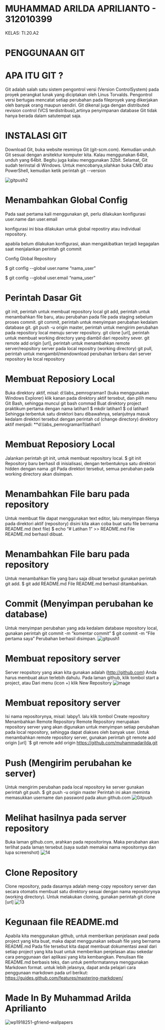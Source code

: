 # MUHAMMAD ARILDA APRILIANTO - 312010399
KELAS: TI.20.A2
# PENGGUNAAN GIT
# APA ITU GIT ?
Git adalah salah satu sistem pengontrol versi (Version ControlSystem) pada proyek perangkat lunak yang diciptakan oleh Linus Torvalds.
Pengontrol versi bertugas mencatat setiap perubahan pada fileproyek yang dikerjakan oleh banyak orang maupun sendiri.
Git dikenal juga dengan distributed revision control (VCS terdistribusi),artinya penyimpanan database Git tidak hanya berada dalam satutempat saja.
# INSTALASI GIT
Download Git, buka website resminya Git (git-scm.com).
Kemudian unduh Git sesuai dengan arsitektur komputer kita. Kalau menggunakan 64bit, unduh yang 64bit. Begitu juga kalau menggunakan 32bit.
Selamat, Git sudah terinstal di Windows. Untuk mencobanya,silahkan buka CMD atau PowerShell, kemudian ketik perintah
git --version 

![gitpush2](https://user-images.githubusercontent.com/73010766/96368121-42d7fc00-117c-11eb-9a8c-819fb58e2a6d.png)
# Menambahkan Global Config
Pada saat pertama kali menggunakan git, perlu dilakukan konfigurasi user.name dan user.email

konfigurasi ini bisa dilakukan untuk global repostiry atau individual repository.

apabila belum dilakukan konfigurasi, akan mengakibatkan terjadi kegagalan saat menjalankan perintah git commit

Config Global Repository

$ git config --global user.name “nama_user"

$ git config --global user.email “nama_user”

# Perintah Dasar Git
git init, perintah untuk membuat repository local
git add, perintah untuk menambahkan file baru, atau perubahan pada file pada staging sebelum proses commit.
git commit, perintah untuk menyimpan perubahan kedalam database git.
git push -u origin master, perintah untuk mengirim perubahan pada repository local menuju server repository.
git clone [url], perintah untuk membuat working directory yang diambil dari repositry sever.
git remote add origin [url], perintah untuk menambahkan remote server/reopsitory server pada local repositry (working directory)
git pull, perintah untuk mengambil/mendownload perubahan terbaru dari server repository ke local repository
# Membuat Reposiory Local
Buka direktory aktif, misal: d:\labs_pemrograman1 (buka menggunakan Windows Explorer)
klik kanan pada direktory aktif tersebut, dan pilih menu Git Bash, sehingga muncul git bash commad
Buat direktory project praktikum pertama dengan nama latihan1 $ mkdir latihan1 $ cd latihan1
Sehingga terbentuk satu direktori baru dibawahnya, selanjutnya masuk kedalam direktori tersebut dengan perintah cd (change directory)
direktory aktif menjadi: **d:\labs_pemrograman1\latihan1
# Membuat Reposiory Local
Jalankan perintah git init, untuk membuat repository local. $ git init
Repository baru berhasil di inisialisasi, dengan terbentuknya satu direktori hidden dengan nama .git
Pada direktori tersebut, semua perubahan pada working directory akan disimpan.
# Menambahkan File baru pada repository
Untuk membuat file dapat menggunakan text editor, lalu menyimpan filenya pada direktori aktif (repository)
disini kita akan coba buat satu file bernama README.md (text file) $ echo “# Latihan 1” >> README.md
File README.md berhasil dibuat.


# Menambahkan File baru pada repository
Untuk menambahkan file yang baru saja dibuat tersebut gunakan perintah git add. $ git add README.md
File README.md berhasil ditambahkan.


# Commit (Menyimpan perubahan ke database)
Untuk menyimpan perubahan yang ada kedalam database repository local, gunakan perintah git commit -m “komentar commit” $ git commit -m “File pertama saya”
Perubahan berhasil disimpan.
![gitpush1](https://user-images.githubusercontent.com/73010766/96367654-53d33e00-1179-11eb-8f38-74dd2b472f99.png)

# Membuat repository server
Server reopsitory yang akan kita gunakan adalah (http://github.com)
Anda harus membuat akun terlebih dahulu.
Pada laman github, klik tombol start a project, atau
Dari menu (icon +) klik New Repository
![image](https://user-images.githubusercontent.com/73010766/96367585-f939e200-1178-11eb-87dc-fb5017f05729.png)

# Membuat repository server
Isi nama repositorynya, misal: labpy1.
lalu klik tombol Create repository
Menambahkan Remote Repository
Remote Repository merupakan repository server yang akan digunakan untuk menyimpan setiap perubahan pada local repository, sehingga dapat diakses oleh banyak user.
Untuk menambahkan remote repository server, gunakan perintah git remote add origin [url] `$ git remote add origin https://github.com/muhammadarilda.git
# Push (Mengirim perubahan ke server)
Untuk mengirim perubahan pada local repository ke server gunakan perintah git push. $ git push -u origin master
Perintah ini akan meminta memasukkan username dan password pada akun github.com
![Gitpush](https://user-images.githubusercontent.com/73010766/96367541-9f391c80-1178-11eb-946d-4c40df519dbf.png)

# Melihat hasilnya pada server repository
Buka laman github.com, arahkan pada repositorinya.
Maka perubahan akan terlihat pada laman tersebut.(saya sudah memakai nama repositornya dan lupa screenshot)
![14](https://user-images.githubusercontent.com/73010766/96367317-503eb780-1177-11eb-9d69-5604d47ae232.png)



# Clone Repository
Clone repository, pada dasarnya adalah meng-copy repository server dan secara otomatis membuat satu direktory sesuai dengan nama repositorynya (working directory).
Untuk melakukan cloning, gunakan perintah git clone [url]
![13](https://user-images.githubusercontent.com/73010766/96366976-3b612480-1175-11eb-9b8e-97467428bbfa.png)

# Kegunaan file README.md
Apabila kita menggunakan github, untuk memberikan penjelasan awal pada project yang kita buat, maka dapat menggunakan sebuah file yang bernama README.md
Pada file tersebut kita dapat membuat dokumentasi awal dari setiap project yang kita buat untuk memberikan penjelasan atau sekedar cara penggunaan dari aplikasi yang kita kembangkan.
Penulisan file README.md berbasis teks, dan untuk pemformatannya menggunakan Markdown format.
untuk lebih jelasnya, dapat anda pelajari cara penggunaan markdown pada url berikut: https://guides.github.com/features/mastering-markdown/

# Made In By Muhammad Arilda Aprilianto

![wp1918251-gfriend-wallpapers](https://user-images.githubusercontent.com/73010766/96368212-ecb78880-117c-11eb-849a-7977f7899f01.jpg)
